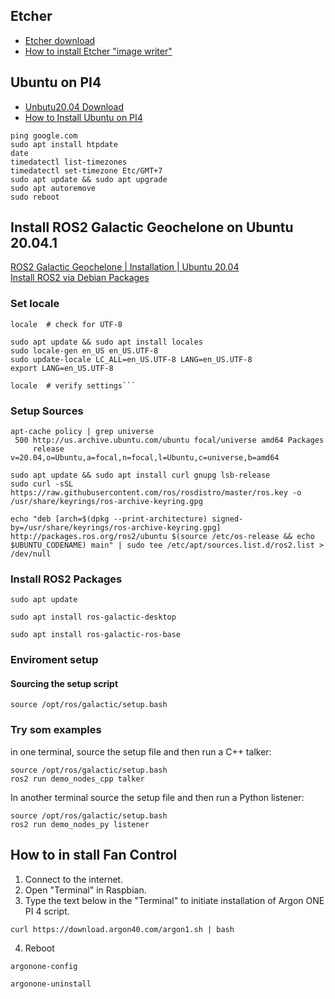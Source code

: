 ## Etcher
* [Etcher download](https://www.balena.io/etcher/)
* [How to install Etcher "image writer"](https://linuxhint.com/etcher-image-writer-ubuntu-burn-images/)
## Ubuntu on PI4
* [Unbutu20.04 Download](https://ubuntu.com/download/raspberry-pi)
* [How to Install Ubuntu on PI4](https://www.youtube.com/watch?v=1-IiLA8chCA)

```
ping google.com
sudo apt install htpdate
date
timedatectl list-timezones
timedatectl set-timezone Etc/GMT+7
sudo apt update && sudo apt upgrade
sudo apt autoremove
sudo reboot
```
## Install ROS2 Galactic Geochelone on Ubuntu 20.04.1
[ROS2 Galactic Geochelone | Installation | Ubuntu 20.04](https://www.youtube.com/watch?v=B8RIE0obHqw) <br>
[Install ROS2 via Debian Packages](https://docs.ros.org/en/galactic/Installation/Ubuntu-Install-Debians.html)
### Set locale
```
locale  # check for UTF-8

sudo apt update && sudo apt install locales
sudo locale-gen en_US en_US.UTF-8
sudo update-locale LC_ALL=en_US.UTF-8 LANG=en_US.UTF-8
export LANG=en_US.UTF-8

locale  # verify settings```

```
### Setup Sources
```
apt-cache policy | grep universe
 500 http://us.archive.ubuntu.com/ubuntu focal/universe amd64 Packages
     release v=20.04,o=Ubuntu,a=focal,n=focal,l=Ubuntu,c=universe,b=amd64
```
```
sudo apt update && sudo apt install curl gnupg lsb-release
sudo curl -sSL https://raw.githubusercontent.com/ros/rosdistro/master/ros.key -o /usr/share/keyrings/ros-archive-keyring.gpg
```
```
echo "deb [arch=$(dpkg --print-architecture) signed-by=/usr/share/keyrings/ros-archive-keyring.gpg] http://packages.ros.org/ros2/ubuntu $(source /etc/os-release && echo $UBUNTU_CODENAME) main" | sudo tee /etc/apt/sources.list.d/ros2.list > /dev/null
```

### Install ROS2 Packages
```
sudo apt update
```
```
sudo apt install ros-galactic-desktop
```
```
sudo apt install ros-galactic-ros-base
```
### Enviroment setup
#### Sourcing the setup script
```
source /opt/ros/galactic/setup.bash
```
### Try som examples
in one terminal, source the setup file and then run a C++ 
talker:
```
source /opt/ros/galactic/setup.bash
ros2 run demo_nodes_cpp talker
```
In another terminal source the setup file and then run a Python
listener:
```
source /opt/ros/galactic/setup.bash
ros2 run demo_nodes_py listener
```













## How to in stall Fan Control
1. Connect to the internet.
2. Open "Terminal" in Raspbian.
3. Type the text below in the "Terminal" to initiate installation of Argon ONE PI 4 script.
```
curl https://download.argon40.com/argon1.sh | bash
```
4. Reboot
```
argonone-config
```
```
argonone-uninstall
```
